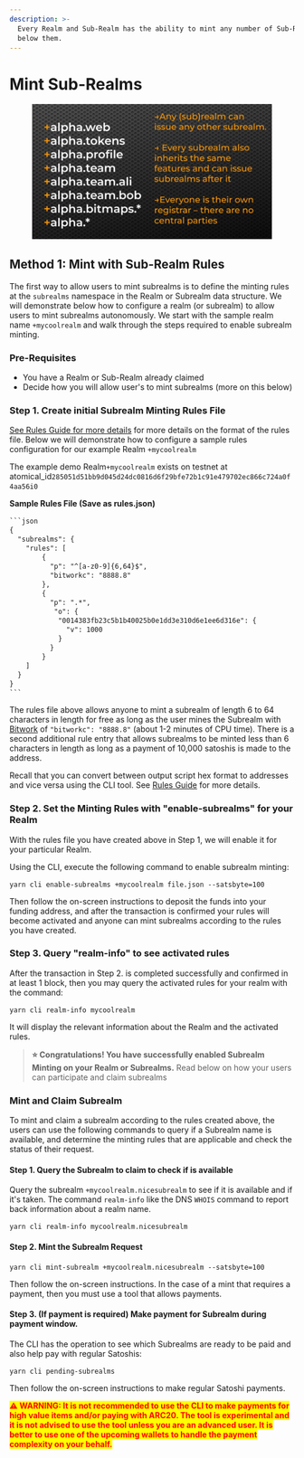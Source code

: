 ```yaml
---
description: >-
  Every Realm and Sub-Realm has the ability to mint any number of Sub-Realms
  below them.
---
```


# Mint Sub-Realms

<figure><img src="../assets/WhatsApp Image 2023-12-12 at 9.35.07 AM.jpeg" alt=""><figcaption></figcaption></figure>

## Method 1: Mint with Sub-Realm Rules

The first way to allow users to mint subrealms is to define the minting rules at the `subrealms` namespace in the Realm or Subrealm data structure.  We will demonstrate below how to configure a realm (or subrealm) to allow users to mint subrealms autonomously.  We start with the sample realm name `+mycoolrealm` and walk through the steps required to enable subrealm minting.

### Pre-Requisites

* You have a Realm or Sub-Realm already claimed
* Decide how you will allow user's to mint subrealms (more on this below)

### Step 1. Create initial Subrealm Minting Rules File

[See Rules Guide for more details](../rules-subrealms-and-dmint.md) for more details on the format of the rules file. Below we will demonstrate how to configure a sample rules configuration for our example Realm `+mycoolrealm`

The  example demo Realm`+mycoolrealm` exists on testnet at atomical\_id`285051d51bb9d045d24dc0816d6f29bfe72b1c91e479702ec866c724a0f4aa56i0`

**Sample Rules File (Save as rules.json)**

````
```json
{
  "subrealms": {
    "rules": [
        {
          "p": "^[a-z0-9]{6,64}$",
          "bitworkc": "8888.8"
        },
        {
          "p": ".*",
           "o": {
            "0014383fb23c5b1b40025b0e1dd3e310d6e1ee6d316e": {
              "v": 1000
            }
          }
        }
    ]
  }
}
```
````

The rules file above allows anyone to mint a subrealm of length 6 to 64 characters in length for free as long as the user mines the Subrealm with [Bitwork](../bitwork-mining.md)  of `"bitworkc": "8888.8"` (about 1-2 minutes of CPU time). There is a second additional rule entry that allows subrealms to be minted less than 6 characters in length as long as a payment of 10,000 satoshis is made to the address.

Recall that you can convert between output script hex format to addresses and vice versa using the CLI tool. See [Rules Guide](../rules-subrealms-and-dmint.md) for more details.

### Step 2. Set the Minting Rules with "enable-subrealms" for your Realm

With the rules file you have created above in Step 1, we will enable it for your particular Realm.

Using the CLI, execute the following command to enable subrealm minting:

```
yarn cli enable-subrealms +mycoolrealm file.json --satsbyte=100
```

Then follow the on-screen instructions to deposit the funds into your funding address, and after the transaction is confirmed your rules will become activated and anyone can mint subrealms according to the rules you have created.

### Step 3. Query "realm-info" to see activated rules

After the transaction in Step 2. is completed successfully and confirmed in at least 1 block, then you may query the activated rules for your realm with the command:

```
yarn cli realm-info mycoolrealm
```

It will display the relevant information about the Realm and the activated rules.

> **⭐ Congratulations! You have successfully enabled Subrealm Minting on your Realm or Subrealms.** Read below on how your users can participate and claim subrealms

### Mint and Claim Subrealm

To mint and claim a subrealm according to the rules created above, the users can use the following commands to query if a Subrealm name is available, and determine the minting rules that are applicable and check the status of their request.

#### Step 1. Query the Subrealm to claim to check if is available

Query the subrealm `+mycoolrealm.nicesubrealm` to see if it is available and if it's taken. The command `realm-info` like the DNS `WHOIS` command to report back information about a realm name.

```
yarn cli realm-info mycoolrealm.nicesubrealm
```

#### Step 2. Mint the Subrealm Request

```
yarn cli mint-subrealm +mycoolrealm.nicesubrealm --satsbyte=100
```

Then follow the on-screen instructions. In the case of a mint that requires a payment, then you must use a tool that allows payments.

#### Step 3.  (If payment is required) Make payment for Subrealm during payment window.

The CLI has the operation to see which Subrealms are ready to be paid and also help pay with regular Satoshis:

```
yarn cli pending-subrealms 
```

Then follow the on-screen instructions to make regular Satoshi payments.

<mark style="color:red;">**⚠️ WARNING: It is not recommended to use the CLI to make payments for high value items and/or paying with ARC20. The tool is experimental and it is not advised to use the tool unless you are an advanced user. It is better to use one of the upcoming wallets to handle the payment complexity on your behalf.**</mark>





